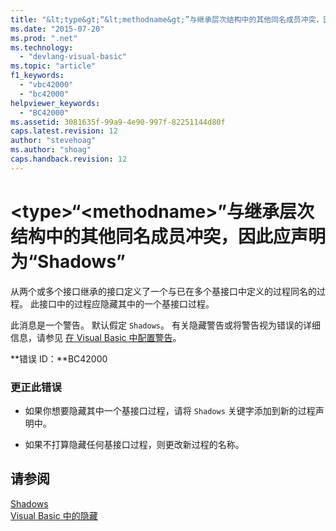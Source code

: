 ```yaml
---
title: "&lt;type&gt;“&lt;methodname&gt;”与继承层次结构中的其他同名成员冲突，因此应声明为“Shadows” | Microsoft Docs"
ms.date: "2015-07-20"
ms.prod: ".net"
ms.technology: 
  - "devlang-visual-basic"
ms.topic: "article"
f1_keywords: 
  - "vbc42000"
  - "bc42000"
helpviewer_keywords: 
  - "BC42000"
ms.assetid: 3081635f-99a9-4e90-997f-82251144d80f
caps.latest.revision: 12
author: "stevehoag"
ms.author: "shoag"
caps.handback.revision: 12
---
```

# &lt;type&gt;“&lt;methodname&gt;”与继承层次结构中的其他同名成员冲突，因此应声明为“Shadows”
从两个或多个接口继承的接口定义了一个与已在多个基接口中定义的过程同名的过程。 此接口中的过程应隐藏其中的一个基接口过程。  
  
 此消息是一个警告。 默认假定 `Shadows`。 有关隐藏警告或将警告视为错误的详细信息，请参见 [在 Visual Basic 中配置警告](/visual-studio/ide/configuring-warnings-in-visual-basic)。  
  
 **错误 ID：**BC42000  
  
### 更正此错误  
  
-   如果你想要隐藏其中一个基接口过程，请将 `Shadows` 关键字添加到新的过程声明中。  
  
-   如果不打算隐藏任何基接口过程，则更改新过程的名称。  
  
## 请参阅  
 [Shadows](../../visual-basic/language-reference/modifiers/shadows.md)   
 [Visual Basic 中的隐藏](../../visual-basic/programming-guide/language-features/declared-elements/shadowing.md)